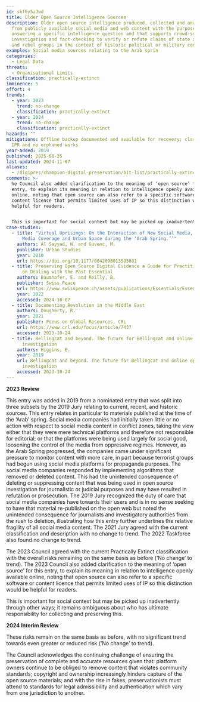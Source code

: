 ```yaml
---
id: skfEy5zJwd
title: Older Open Source Intelligence Sources
description: Older open source intelligence produced, collected and analysed
  from publicly available social media and web content with the purpose of
  answering a specific intelligence question and that supports crowd-sourced
  investigation and fact-checking to verify or refute claims of state agencies
  and rebel groups in the context of historic political or military conflict.
examples: Social media sources relating to the Arab sprin
categories:
  - Legal Data
threats:
  - Organisational Limits
classification: practically-extinct
imminence: 5
effort: 4
trends:
  - year: 2023
    trend: no-change
    classification: practically-extinct
  - year: 2024
    trend: no-change
    classification: practically-extinct
hazards: ""
mitigations: Offline backup documented and available for recovery; clarity over
  IPR and no orphaned works
year-added: 2019
published: 2025-08-25
last-updated: 2024-11-07
aliases:
  - /digipres/champion-digital-preservation/bit-list/practically-extinct/bitlist-osint-older
comments: >-
  he Council also added clarification to the meaning of ‘open source’ for this
  entry, to explain its meaning in relation to intelligence openly available
  online, noting that open source can also refer to a specific software or
  content licence that permits limited uses of IP so this distinction would be
  helpful for readers.


  This is important for social context but may be picked up inadvertently through other ways; it remains ambiguous about who has ultimate responsibility for collecting and preserving this.
case-studies:
  - title: "Virtual Uprisings: On the Interaction of New Social Media, Traditional
      Media Coverage and Urban Space during the ‘Arab Spring.’’"
    authors: Al Sayyad, N. and Guvenc, M.
    publisher: Urban Studies
    year: 2010
    url: https://doi.org/10.1177/0042098013505881
  - title: Preserving Open Source Digital Evidence a Guide for Practitioners Working
      on Dealing with the Past Essential
    authors: Baumhofer, E. and Reilly, B.
    publisher: Swiss Peace
    url: https://www.swisspeace.ch/assets/publications/Essentials/Essentials20221031_Preserving-Open-Source-Digital-Evidence.pdf
    year: 2022
    accessed: 2024-10-07
  - title: Documenting Revolution in the Middle East
    authors: Dougherty, R.
    year: 2021
    publisher: Focus on Global Resources, CRL
    url: https://www.crl.edu/focus/article/7437
    accessed: 2023-10-24
  - title: Bellingcat and beyond. The future for Bellingcat and online open source
      investigation
    authors: Higgins, E.
    year: 2019
    url: Bellingcat and beyond. The future for Bellingcat and online open source
      investigation
    accessed: 2023-10-24
---
```

**2023 Review**

This entry was added in 2019 from a nominated entry that was split into three subsets by the 2019 Jury relating to current, recent, and historic sources. This entry relates in particular to materials published at the time of the ‘Arab’ spring. Social media companies had initially taken little or no action with respect to social media content in conflict zones, taking the view either that they were mere technical platforms and therefore not responsible for editorial; or that the platforms were being used largely for social good, loosening the control of the media from oppressive regimes. However, as the Arab Spring progressed, the companies came under significant pressure to monitor content with more care, in part because terrorist groups had begun using social media platforms for propaganda purposes. The social media companies responded by implementing algorithms that removed or deleted content. This had the unintended consequence of deleting or suppressing content that was being used in open source investigation for journalistic or judicial purposes and may have resulted in refutation or prosecution. The 2019 Jury recognized the duty of care that social media companies have towards their users and is in no sense seeking to have that material re-published on the open web but noted the unintended consequence for journalists and investigatory authorities from the rush to deletion, illustrating how this entry further underlines the relative fragility of all social media content. The 2021 Jury agreed with the current classification and description with no change to trend. The 2022 Taskforce also found no change to trend.

The 2023 Council agreed with the current Practically Extinct classification with the overall risks remaining on the same basis as before (‘No change’ to trend). The 2023 Council also added clarification to the meaning of ‘open source’ for this entry, to explain its meaning in relation to intelligence openly available online, noting that open source can also refer to a specific software or content licence that permits limited uses of IP so this distinction would be helpful for readers.

This is important for social context but may be picked up inadvertently through other ways; it remains ambiguous about who has ultimate responsibility for collecting and preserving this.

**2024 Interim Review**

These risks remain on the same basis as before, with no significant trend towards even greater or reduced risk (‘No change’ to trend).

The Council acknowledges the continuing challenge of ensuring the preservation of complete and accurate resources given that: platform owners continue to be obliged to remove content that violates community standards;  copyright and ownership increasingly hinders capture of the open source materials; and with the rise in fakes, preservationists must attend to standards for legal admissibility and authentication which vary from one jurisdiction to another.
